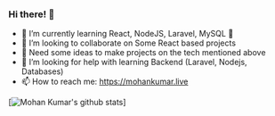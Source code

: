 ### Hi there! 👋

- 🌱 I’m currently learning React, NodeJS, Laravel, MySQL 🤯
- 👯 I’m looking to collaborate on Some React based projects
- 🧠 Need some ideas to make projects on the tech mentioned above
- 🤔 I’m looking for help with learning Backend (Laravel, Nodejs, Databases)
- 📫 How to reach me: https://mohankumar.live

[![Mohan Kumar's github stats](https://github-readme-stats.vercel.app/api?username=imshines)]

<!--
**imshines/imshines** is a ✨ _special_ ✨ repository because its `README.md` (this file) appears on your GitHub profile.

Here are some ideas to get you started:

- 🔭 I’m currently working on ...
- 🌱 I’m currently learning ...
- 👯 I’m looking to collaborate on ...
- 🤔 I’m looking for help with ...
- 💬 Ask me about ...
- 📫 How to reach me: ...
- 😄 Pronouns: ...
- ⚡ Fun fact: ...
-->
